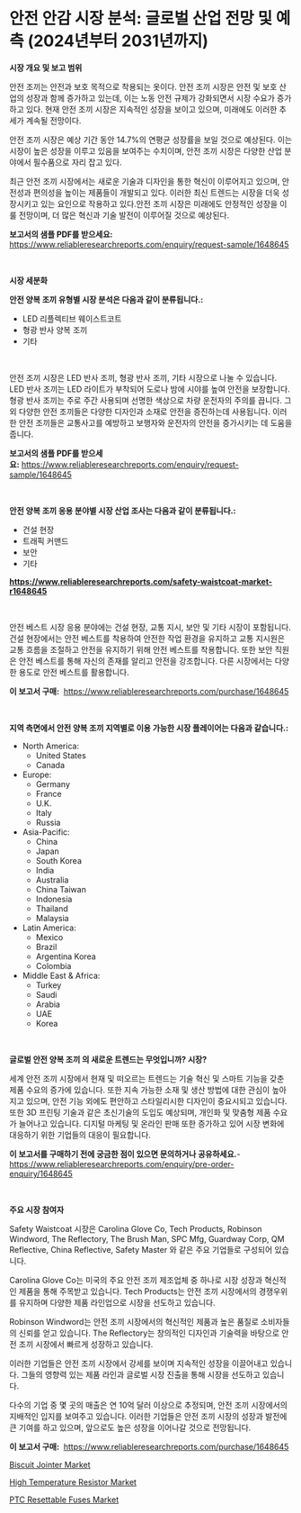 <p><h1>안전 안감 시장 분석: 글로벌 산업 전망 및 예측 (2024년부터 2031년까지)</h1></p><p><strong>시장 개요 및 보고 범위</strong></p>
<p><p>안전 조끼는 안전과 보호 목적으로 착용되는 옷이다. 안전 조끼 시장은 안전 및 보호 산업의 성장과 함께 증가하고 있는데, 이는 노동 안전 규제가 강화되면서 시장 수요가 증가하고 있다. 현재 안전 조끼 시장은 지속적인 성장을 보이고 있으며, 미래에도 이러한 추세가 계속될 전망이다.</p><p>안전 조끼 시장은 예상 기간 동안 14.7%의 연평균 성장률을 보일 것으로 예상된다. 이는 시장이 높은 성장을 이루고 있음을 보여주는 수치이며, 안전 조끼 시장은 다양한 산업 분야에서 필수품으로 자리 잡고 있다.</p><p>최근 안전 조끼 시장에서는 새로운 기술과 디자인을 통한 혁신이 이루어지고 있으며, 안전성과 편의성을 높이는 제품들이 개발되고 있다. 이러한 최신 트렌드는 시장을 더욱 성장시키고 있는 요인으로 작용하고 있다.안전 조끼 시장은 미래에도 안정적인 성장을 이룰 전망이며, 더 많은 혁신과 기술 발전이 이루어질 것으로 예상된다.</p></p>
<p><strong>보고서의 샘플 PDF를 받으세요:</strong> <a href="https://www.reliableresearchreports.com/enquiry/request-sample/1648645">https://www.reliableresearchreports.com/enquiry/request-sample/1648645</a></p>
<p>&nbsp;</p>
<p><strong>시장 세분화</strong></p>
<p><strong>안전 양복 조끼 유형별 시장 분석은 다음과 같이 분류됩니다.:</strong></p>
<p><ul><li>LED 리플렉티브 웨이스트코트</li><li>형광 반사 양복 조끼</li><li>기타</li></ul></p>
<p>&nbsp;</p>
<p><p>안전 조끼 시장은 LED 반사 조끼, 형광 반사 조끼, 기타 시장으로 나눌 수 있습니다. LED 반사 조끼는 LED 라이트가 부착되어 도로나 밤에 시야를 높여 안전을 보장합니다. 형광 반사 조끼는 주로 주간 사용되며 선명한 색상으로 차량 운전자의 주의를 끕니다. 그 외 다양한 안전 조끼들은 다양한 디자인과 소재로 안전을 증진하는데 사용됩니다. 이러한 안전 조끼들은 교통사고를 예방하고 보행자와 운전자의 안전을 증가시키는 데 도움을 줍니다.</p></p>
<p><strong>보고서의 샘플 PDF를 받으세요:</strong>&nbsp;<a href="https://www.reliableresearchreports.com/enquiry/request-sample/1648645">https://www.reliableresearchreports.com/enquiry/request-sample/1648645</a></p>
<p>&nbsp;</p>
<p><strong> 안전 양복 조끼 응용 분야별 시장 산업 조사는 다음과 같이 분류됩니다.:</strong></p>
<p><ul><li>건설 현장</li><li>트래픽 커맨드</li><li>보안</li><li>기타</li></ul></p>
<p><strong><a href="https://www.reliableresearchreports.com/safety-waistcoat-market-r1648645">https://www.reliableresearchreports.com/safety-waistcoat-market-r1648645</a></strong></p>
<p>&nbsp;</p>
<p><p>안전 베스트 시장 응용 분야에는 건설 현장, 교통 지시, 보안 및 기타 시장이 포함됩니다. 건설 현장에서는 안전 베스트를 착용하여 안전한 작업 환경을 유지하고 교통 지시원은 교통 흐름을 조절하고 안전을 유지하기 위해 안전 베스트를 착용합니다. 또한 보안 직원은 안전 베스트를 통해 자신의 존재를 알리고 안전을 강조합니다. 다른 시장에서는 다양한 용도로 안전 베스트를 활용합니다.</p></p>
<p><strong>이 보고서 구매:</strong>&nbsp; <a href="https://www.reliableresearchreports.com/purchase/1648645">https://www.reliableresearchreports.com/purchase/1648645</a></p>
<p>&nbsp;</p>
<p><strong>지역 측면에서 안전 양복 조끼 지역별로 이용 가능한 시장 플레이어는 다음과 같습니다.:</strong></p>
<p><ul>
    <li>
        North America:
        <ul>
            <li>United States</li>
            <li>Canada</li>
        </ul>
    </li>
    <li>
        Europe:
        <ul>
            <li>Germany</li>
            <li>France</li>
            <li>U.K.</li>
            <li>Italy</li>
            <li>Russia</li>
        </ul>
    </li>
    <li>
        Asia-Pacific:
        <ul>
            <li>China</li>
            <li>Japan</li>
            <li>South Korea</li>
            <li>India</li>
            <li>Australia</li>
            <li>China Taiwan</li>
            <li>Indonesia</li>
            <li>Thailand</li>
            <li>Malaysia</li>
        </ul>
    </li>
    <li>
        Latin America:
        <ul>
            <li>Mexico</li>
            <li>Brazil</li>
            <li>Argentina Korea</li>
            <li>Colombia</li>
        </ul>
    </li>
    <li>
        Middle East & Africa:
        <ul>
            <li>Turkey</li>
            <li>Saudi</li>
            <li>Arabia</li>
            <li>UAE</li>
            <li>Korea</li>
        </ul>
    </li>
    </ul></p>
<p>&nbsp;</p>
<p><strong>글로벌 안전 양복 조끼 의 새로운 트렌드는 무엇입니까? 시장?</strong></p>
<p><p>세계 안전 조끼 시장에서 현재 및 떠오르는 트렌드는 기술 혁신 및 스마트 기능을 갖춘 제품 수요의 증가에 있습니다. 또한 지속 가능한 소재 및 생산 방법에 대한 관심이 높아지고 있으며, 안전 기능 외에도 편안하고 스타일리시한 디자인이 중요시되고 있습니다. 또한 3D 프린팅 기술과 같은 초신기술의 도입도 예상되며, 개인화 및 맞춤형 제품 수요가 늘어나고 있습니다. 디지털 마케팅 및 온라인 판매 또한 증가하고 있어 시장 변화에 대응하기 위한 기업들의 대응이 필요합니다.</p></p>
<p><strong>이 보고서를 구매하기 전에 궁금한 점이 있으면 문의하거나 공유하세요.</strong>- <a href="https://www.reliableresearchreports.com/enquiry/pre-order-enquiry/1648645">https://www.reliableresearchreports.com/enquiry/pre-order-enquiry/1648645</a></p>
<p>&nbsp;</p>
<p><strong>주요 시장 참여자</strong></p>
<p><p>Safety Waistcoat 시장은 Carolina Glove Co, Tech Products, Robinson Windword, The Reflectory, The Brush Man, SPC Mfg, Guardway Corp, QM Reflective, China Reflective, Safety Master 와 같은 주요 기업들로 구성되어 있습니다.</p><p>Carolina Glove Co는 미국의 주요 안전 조끼 제조업체 중 하나로 시장 성장과 혁신적인 제품을 통해 주목받고 있습니다. Tech Products는 안전 조끼 시장에서의 경쟁우위를 유지하며 다양한 제품 라인업으로 시장을 선도하고 있습니다.</p><p>Robinson Windword는 안전 조끼 시장에서의 혁신적인 제품과 높은 품질로 소비자들의 신뢰를 얻고 있습니다. The Reflectory는 창의적인 디자인과 기술력을 바탕으로 안전 조끼 시장에서 빠르게 성장하고 있습니다.</p><p>이러한 기업들은 안전 조끼 시장에서 강세를 보이며 지속적인 성장을 이끌어내고 있습니다. 그들의 영향력 있는 제품 라인과 글로벌 시장 진출을 통해 시장을 선도하고 있습니다.</p><p>다수의 기업 중 몇 곳의 매출은 연 10억 달러 이상으로 추정되며, 안전 조끼 시장에서의 지배적인 입지를 보여주고 있습니다. 이러한 기업들은 안전 조끼 시장의 성장과 발전에 큰 기여를 하고 있으며, 앞으로도 높은 성장을 이어나갈 것으로 전망됩니다.</p></p>
<p><strong>이 보고서 구매:</strong>&nbsp;&nbsp;<a href="https://www.reliableresearchreports.com/purchase/1648645">https://www.reliableresearchreports.com/purchase/1648645</a></p>
<p><p><a href="https://github.com/Sinjinluong3e0awx2m195k76/Market-Research-Report-List-2/blob/main/biscuit-jointer-market.md">Biscuit Jointer Market</a></p><p><a href="https://www.linkedin.com/pulse/high-temperature-resistor-market-trends-forecast-competitive-marmc?trackingId=Rf4IY%2FzEfBHa%2FGOywm%2FbHA%3D%3D">High Temperature Resistor Market</a></p><p><a href="https://www.linkedin.com/pulse/ptc-resettable-fuses-market-trends-analysis-forecasted-period-0xxsc?trackingId=ACZrCyBZV8zgy9%2F%2F60i5Rg%3D%3D">PTC Resettable Fuses Market</a></p></p>
